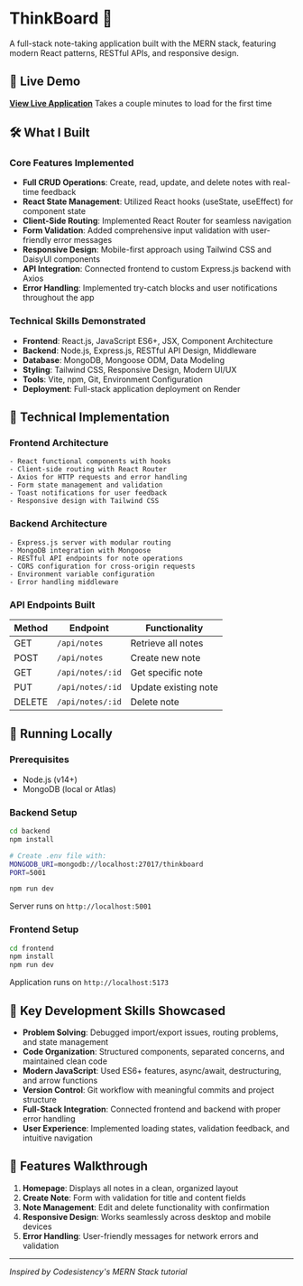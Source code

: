 # ThinkBoard 📝

A full-stack note-taking application built with the MERN stack, featuring modern React patterns, RESTful APIs, and responsive design.

## 🚀 Live Demo

**[View Live Application](https://thinkboard-gxxz.onrender.com/)** Takes a couple minutes to load for the first time

## 🛠️ What I Built

### Core Features Implemented
- **Full CRUD Operations**: Create, read, update, and delete notes with real-time feedback
- **React State Management**: Utilized React hooks (useState, useEffect) for component state
- **Client-Side Routing**: Implemented React Router for seamless navigation
- **Form Validation**: Added comprehensive input validation with user-friendly error messages
- **Responsive Design**: Mobile-first approach using Tailwind CSS and DaisyUI components
- **API Integration**: Connected frontend to custom Express.js backend with Axios
- **Error Handling**: Implemented try-catch blocks and user notifications throughout the app

### Technical Skills Demonstrated
- **Frontend**: React.js, JavaScript ES6+, JSX, Component Architecture
- **Backend**: Node.js, Express.js, RESTful API Design, Middleware
- **Database**: MongoDB, Mongoose ODM, Data Modeling
- **Styling**: Tailwind CSS, Responsive Design, Modern UI/UX
- **Tools**: Vite, npm, Git, Environment Configuration
- **Deployment**: Full-stack application deployment on Render

## 🎯 Technical Implementation

### Frontend Architecture
```
- React functional components with hooks
- Client-side routing with React Router
- Axios for HTTP requests and error handling  
- Form state management and validation
- Toast notifications for user feedback
- Responsive design with Tailwind CSS
```

### Backend Architecture
```
- Express.js server with modular routing
- MongoDB integration with Mongoose
- RESTful API endpoints for note operations
- CORS configuration for cross-origin requests
- Environment variable configuration
- Error handling middleware
```

### API Endpoints Built
| Method | Endpoint | Functionality |
|--------|----------|---------------|
| GET | `/api/notes` | Retrieve all notes |
| POST | `/api/notes` | Create new note |
| GET | `/api/notes/:id` | Get specific note |
| PUT | `/api/notes/:id` | Update existing note |
| DELETE | `/api/notes/:id` | Delete note |

## 🚀 Running Locally

### Prerequisites
- Node.js (v14+)
- MongoDB (local or Atlas)

### Backend Setup
```bash
cd backend
npm install

# Create .env file with:
MONGODB_URI=mongodb://localhost:27017/thinkboard
PORT=5001

npm run dev
```
Server runs on `http://localhost:5001`

### Frontend Setup
```bash
cd frontend
npm install
npm run dev
```
Application runs on `http://localhost:5173`

## 💼 Key Development Skills Showcased

- **Problem Solving**: Debugged import/export issues, routing problems, and state management
- **Code Organization**: Structured components, separated concerns, and maintained clean code
- **Modern JavaScript**: Used ES6+ features, async/await, destructuring, and arrow functions
- **Version Control**: Git workflow with meaningful commits and project structure
- **Full-Stack Integration**: Connected frontend and backend with proper error handling
- **User Experience**: Implemented loading states, validation feedback, and intuitive navigation

## 📱 Features Walkthrough

1. **Homepage**: Displays all notes in a clean, organized layout
2. **Create Note**: Form with validation for title and content fields
3. **Note Management**: Edit and delete functionality with confirmation
4. **Responsive Design**: Works seamlessly across desktop and mobile devices
5. **Error Handling**: User-friendly messages for network errors and validation

---

*Inspired by Codesistency's MERN Stack tutorial*
